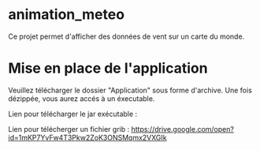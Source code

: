 # animation_meteo
Ce projet permet d'afficher des données de vent sur un carte du monde.

# Mise en place de l'application
Veuillez télécharger le dossier "Application" sous forme d'archive. Une fois dézippée, vous aurez accés à un éxecutable.

Lien pour télécharger le jar exécutable :


Lien pour télécherger un fichier grib : 
https://drive.google.com/open?id=1mKP7YvFw4T3Pkw2ZoK3ONSMqmx2VXGIk
